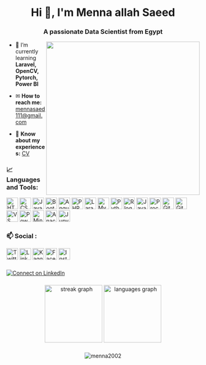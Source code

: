 <h1 align="center">Hi 👋, I'm Menna allah Saeed</h1>
<h3 align="center">A passionate Data Scientist from Egypt</h3>

<img align="right" width='400' src="https://mir-s3-cdn-cf.behance.net/project_modules/max_1200/4283b367578677.5b3e5c21edefc.gif" />

- 🌱 I’m currently learning **Laravel, OpenCV, Pytorch, Power BI**

- ✉ **How to reach me:** mennasaed111@gmail.com

- 📄 **Know about my experiences:** [CV](https://drive.google.com/file/d/1R2xhPMuaygVkCJHVCuXfgeHICyQ5o6g8/view)

###

### 📈 Languages and Tools:
[<img src="https://skillicons.dev/icons?i=html" alt="HTML5 logo" height="30">](https://developer.mozilla.org/en-US/docs/Web/HTML)
[<img src="https://skillicons.dev/icons?i=css" alt="CSS3 logo" height="30">](https://developer.mozilla.org/en-US/docs/Web/css)
[<img src="https://skillicons.dev/icons?i=js" alt="JavaScript logo" height="30">](https://developer.mozilla.org/en-US/docs/Web/javascript)
[<img src="https://skillicons.dev/icons?i=bootstrap" alt="Bootstrap logo" height="30">](https://getbootstrap.com/) 
[<img src="https://skillicons.dev/icons?i=angular" alt="Angular logo" height="30">](https://angular.dev/)
[<img src="https://skillicons.dev/icons?i=php" alt="PHP logo" height="30">](https://www.php.net/) 
[<img src="https://skillicons.dev/icons?i=laravel" alt="Laravel logo" height="30">](https://laravel.com/)
[<img src="https://skillicons.dev/icons?i=mysql" alt="MySQL logo" height="30">](https://www.mysql.com/)
[<img src="https://skillicons.dev/icons?i=py" alt="Python logo" height="30">](https://www.python.org/)
[<img src="https://skillicons.dev/icons?i=r" alt="R logo" height="30">](https://www.r-project.org/)
[<img src="https://skillicons.dev/icons?i=java" alt="Java logo" height="30">](https://www.java.com/en/)
[<img src="https://skillicons.dev/icons?i=processing" alt="Processing logo" height="30">](https://processing.org/)
[<img src="https://skillicons.dev/icons?i=github" alt="GitHub logo" height="30">](https://github.com/Menna2002)
[<img src="https://skillicons.dev/icons?i=git" alt="Git logo" height="30">](https://git-scm.com/)
[<img src="https://skillicons.dev/icons?i=vscode" alt="VS Code logo" height="30">](https://code.visualstudio.com/)
[<img src="https://skillicons.dev/icons?i=powershell" alt="PowerShell logo" height="30">](https://powershell.org/)
[<img src="https://cdn.jsdelivr.net/gh/devicons/devicon/icons/minitab/minitab-original.svg" alt="Minitab logo" height="30">](https://www.minitab.com/en-us/)
[<img src="https://cdn.jsdelivr.net/gh/devicons/devicon/icons/anaconda/anaconda-original.svg" alt="Anaconda logo" height="30">](https://www.anaconda.com/)
[<img src="https://cdn.jsdelivr.net/gh/devicons/devicon/icons/jupyter/jupyter-original.svg" alt="Jupyter logo" height="30">](https://jupyter.org/)

### 📫 Social :
[<img src="https://raw.githubusercontent.com/rahuldkjain/github-profile-readme-generator/master/src/images/icons/Social/twitter.svg" alt="Twitter" height="30">](https://twitter.com/mennasaed111) 
[<img src="https://raw.githubusercontent.com/rahuldkjain/github-profile-readme-generator/master/src/images/icons/Social/linked-in-alt.svg" alt="LinkedIn" height="30">](https://linkedin.com/in/menna2002) 
[<img src="https://raw.githubusercontent.com/rahuldkjain/github-profile-readme-generator/master/src/images/icons/Social/kaggle.svg" alt="Kaggle" height="30">](https://kaggle.com/mennaallahsaed) 
[<img src="https://raw.githubusercontent.com/rahuldkjain/github-profile-readme-generator/master/src/images/icons/Social/facebook.svg" alt="Facebook" height="30">](https://fb.com/100010387547953) 
[<img src="https://raw.githubusercontent.com/rahuldkjain/github-profile-readme-generator/master/src/images/icons/Social/instagram.svg" alt="Instagram" height="30">](https://instagram.com/mennasaed111)

###
<p align="left">
  <a href="https://linkedin.com/in/menna2002" target="_blank">
    <img src="https://img.shields.io/badge/Connect%20on%20LinkedIn-%230A66C2.svg?style=for-the-badge&logo=linkedin&logoColor=white" alt="Connect on LinkedIn" />
  </a>
</p>

###
<div align="center">
  <img src="https://streak-stats.demolab.com?user=Menna2002&locale=en&mode=daily&theme=dracula&hide_border=false&border_radius=5" height="150" alt="streak graph" />
  <img src="https://github-readme-stats.vercel.app/api/top-langs?username=Menna2002&locale=en&hide_title=false&layout=compact&card_width=320&langs_count=5&theme=dracula&hide_border=false" height="150" alt="languages graph" />
</div>

###
<div align="center">
<p> <img src="https://komarev.com/ghpvc/?username=menna2002&label=Profile%20views&color=0e75b6&style=flat" alt="menna2002" /> </p>
</div>
